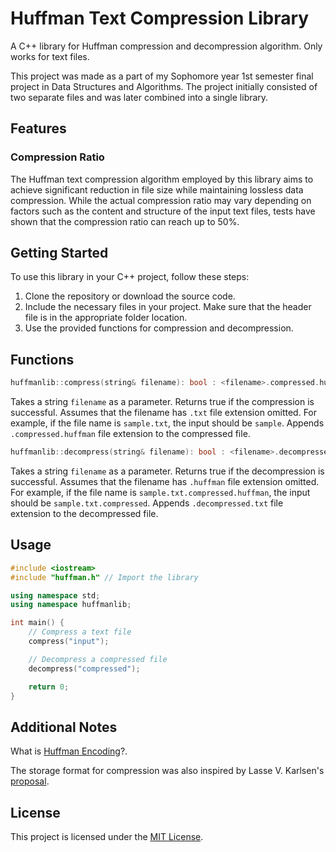 # Huffman Text Compression Library

A C++ library for Huffman compression and decompression algorithm. Only works for text files.

This project was made as a part of my Sophomore year 1st semester final project in Data Structures and Algorithms. The project initially consisted of two separate files and was later combined into a single library.

## Features

### Compression Ratio

The Huffman text compression algorithm employed by this library aims to achieve significant reduction in file size while maintaining lossless data compression. While the actual compression ratio may vary depending on factors such as the content and structure of the input text files, tests have shown that the compression ratio can reach up to 50%. 

## Getting Started

To use this library in your C++ project, follow these steps:

1. Clone the repository or download the source code.
2. Include the necessary files in your project. Make sure that the header file is in the appropriate folder location.
3. Use the provided functions for compression and decompression.

## Functions

```cpp
huffmanlib::compress(string& filename): bool : <filename>.compressed.huffman
```

Takes a string ```filename``` as a parameter. Returns true if the compression is successful. Assumes that the filename has ```.txt``` file extension omitted. For example, if the file name is ```sample.txt```, the input should be ```sample```. Appends ```.compressed.huffman``` file extension to the compressed file.

```cpp
huffmanlib::decompress(string& filename): bool : <filename>.decompressed.txt
```

Takes a string ```filename``` as a parameter. Returns true if the decompression is successful. Assumes that the filename has ```.huffman``` file extension omitted. For example, if the file name is ```sample.txt.compressed.huffman```, the input should be ```sample.txt.compressed```. Appends ```.decompressed.txt``` file extension to the decompressed file.

## Usage

```cpp
#include <iostream>
#include "huffman.h" // Import the library

using namespace std;
using namespace huffmanlib;

int main() {
    // Compress a text file
    compress("input");

    // Decompress a compressed file
    decompress("compressed");

    return 0;
}
```

## Additional Notes

What is [Huffman Encoding](https://en.wikipedia.org/wiki/Huffman_coding)?.

The storage format for compression was also inspired by Lasse V. Karlsen's [proposal](https://stackoverflow.com/questions/759707/efficient-way-of-storing-huffman-tree?fbclid=IwAR0QrUItpdWaI34hHisM8a8z5jzmsLLJYfdOQWALTJpEvINvc8ZGByCE-lU).

## License
This project is licensed under the [MIT License](LICENSE).
